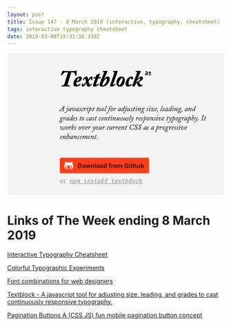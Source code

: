 ```yaml
---
layout: post
title: Issue 147 - 8 March 2019 (interactive, typography, cheatsheet)
tags: interactive typography cheatsheet
date: 2019-03-08T15:31:38.330Z
---
```

![Interactive Typography Cheatsheet](/assets/uploads/issue-147.png "Interactive Typography Cheatsheet")

# Links of The Week ending 8 March 2019

<a href="https://codepo8.github.io/typography-cheatsheet" title="Interactive Typography Cheatsheet" alt="Interactive Typography Cheatsheet" target="_blank">Interactive Typography Cheatsheet</a>

<a href="https://css-tricks.com/colorful-typographic-experiments" title="Colorful Typographic Experiments" alt="Colorful Typographic Experiments" target="_blank">Colorful Typographic Experiments</a>

<a href="https://www.boldwebdesign.com.au/font-combinations-for-web-designers.html" title="Font combinations for web designers" alt="Font combinations for web designers" target="_blank">Font combinations for web designers</a>

<a href="https://textblock.io/" title="https://textblock.io/" alt="" target="_blank">Textblock - A javascript tool for adjusting size, leading, and grades to cast continuously responsive typography.</a>

<a href="https://codepen.io/himalayasingh/pen/WmNKjE" title="Pagination Buttons A (CSS JS) fun mobile pagination button concept" alt="Pagination Buttons A (CSS JS) fun mobile pagination button concept" target="_blank">Pagination Buttons A (CSS JS) fun mobile pagination button concept</a>